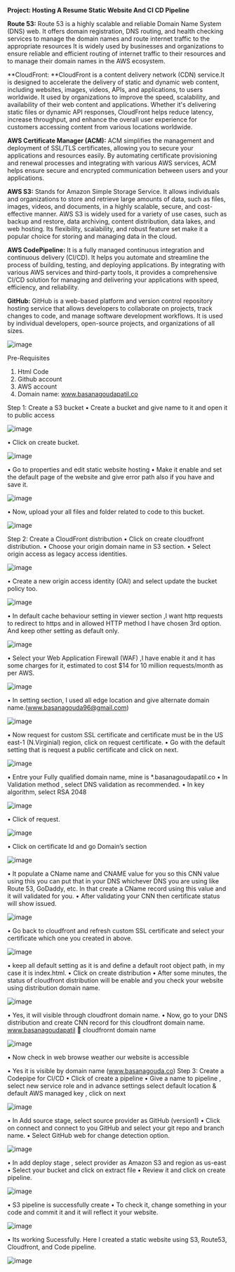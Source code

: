 **Project: Hosting A Resume Static Website And CI CD Pipeline**

**Route 53:** Route 53 is a highly scalable and reliable Domain Name System (DNS) web. It offers domain registration, DNS routing, and health checking services to manage the domain names and route internet traffic to the appropriate resources It is widely used by businesses and organizations to ensure reliable and efficient routing of internet traffic to their resources and to manage their domain names in the AWS ecosystem.

**CloudFront: **CloudFront is a content delivery network (CDN) service.It is designed to accelerate the delivery of static and dynamic web content, including websites, images, videos, APIs, and applications, to users worldwide. It used by organizations to improve the speed, scalability, and availability of their web content and applications. Whether it's delivering static files or dynamic API responses, CloudFront helps reduce latency, increase throughput, and enhance the overall user experience for customers accessing content from various locations worldwide.

**AWS Certificate Manager (ACM):** ACM simplifies the management and deployment of SSL/TLS certificates, allowing you to secure your applications and resources easily. By automating certificate provisioning and renewal processes and integrating with various AWS services, ACM helps ensure secure and encrypted communication between users and your applications.

**AWS S3:** Stands for Amazon Simple Storage Service. It allows individuals and organizations to store and retrieve large amounts of data, such as files, images, videos, and documents, in a highly scalable, secure, and cost-effective manner. AWS S3 is widely used for a variety of use cases, such as backup and restore, data archiving, content distribution, data lakes, and web hosting. Its flexibility, scalability, and robust feature set make it a popular choice for storing and managing data in the cloud.

**AWS CodePipeline:** It is a fully managed continuous integration and continuous delivery (CI/CD). It helps you automate and streamline the process of building, testing, and deploying applications. By integrating with various AWS services and third-party tools, it provides a comprehensive CI/CD solution for managing and delivering your applications with speed, efficiency, and reliability.

**GitHub:** GitHub is a web-based platform and version control repository hosting service that allows developers to collaborate on projects, track changes to code, and manage software development workflows. It is used by individual developers, open-source projects, and organizations of all sizes. 
 
![image](https://github.com/Basanagoudapatil02/Project-Hosting-A-Static-Resume-Website-And-CI-CD-Pipeline/assets/63364609/000040a3-7d3f-4113-ab81-e47621f00565)


Pre-Requisites
1.	Html Code
2.	Github account
3.	AWS account
4.	Domain name: www.basanagoudapatil.co

Step 1: Create a S3 bucket 
•	Create a bucket and give name to it and open it to public access 

![image](https://github.com/Basanagoudapatil02/Project-Hosting-A-Static-Resume-Website-And-CI-CD-Pipeline/assets/63364609/c20802f5-ba87-4721-ac8f-3deb42977b7f)
 
•	Click on create bucket.

 ![image](https://github.com/Basanagoudapatil02/Project-Hosting-A-Static-Resume-Website-And-CI-CD-Pipeline/assets/63364609/813e458c-cfa7-4125-aaef-bfa2ab36088c)

•	Go to properties and edit static website hosting
•	Make it enable and set the default page of the website and give error path also if you have and save it.

  ![image](https://github.com/Basanagoudapatil02/Project-Hosting-A-Static-Resume-Website-And-CI-CD-Pipeline/assets/63364609/ca2ecb4d-b86c-47a8-ac8e-622cb17afc7a)

•	Now, upload your all files and folder related to code to this bucket.
 
![image](https://github.com/Basanagoudapatil02/Project-Hosting-A-Static-Resume-Website-And-CI-CD-Pipeline/assets/63364609/5d446ecd-3f2c-4ae1-8385-3739296d2482)

Step 2: Create a CloudFront distribution 
•	Click on create cloudfront distribution.
•	Choose your origin domain name in S3 section.
•	Select origin access as legacy access identities.

![image](https://github.com/Basanagoudapatil02/Project-Hosting-A-Static-Resume-Website-And-CI-CD-Pipeline/assets/63364609/33917d38-7284-47b0-867c-a7f132a598ed)
 
•	Create a new origin access identity (OAI) and select update the bucket policy too.

 ![image](https://github.com/Basanagoudapatil02/Project-Hosting-A-Static-Resume-Website-And-CI-CD-Pipeline/assets/63364609/92c02f01-df2d-4803-905a-b542c8d84519)

•	In default cache behaviour setting in viewer section ,I want http requests to redirect to https and in allowed HTTP method I have chosen 3rd option. And keep other setting as default only.

 ![image](https://github.com/Basanagoudapatil02/Project-Hosting-A-Static-Resume-Website-And-CI-CD-Pipeline/assets/63364609/d1dbceef-ef30-4bbd-866e-cb685cbab271)

•	Select your Web Application Firewall (WAF) ,I have enable it and it has some charges for it, estimated to cost $14 for 10 million requests/month as per AWS.

 ![image](https://github.com/Basanagoudapatil02/Project-Hosting-A-Static-Resume-Website-And-CI-CD-Pipeline/assets/63364609/e6084008-a2db-4288-88ee-c712c76cca41)

•	In setting section, I used all edge location and give alternate domain name.(www.basanagouda96@gmail.com)

 ![image](https://github.com/Basanagoudapatil02/Project-Hosting-A-Static-Resume-Website-And-CI-CD-Pipeline/assets/63364609/db541f96-94a8-41cd-bbf8-d740d8153c67)

•	Now request for custom SSL certificate and certificate must be in the US east-1 (N.Virginial) region, click on request certificate.
•	Go with the default setting that is request a public certificate and click on next.

 ![image](https://github.com/Basanagoudapatil02/Project-Hosting-A-Static-Resume-Website-And-CI-CD-Pipeline/assets/63364609/f480dc45-f708-4f1e-9466-2fc38738696c)

•	Entre your Fully qualified domain name, mine is *.basanagoudapatil.co
•	In Validation method , select DNS validation as recommended.
•	In key algorithm, select RSA 	2048

 ![image](https://github.com/Basanagoudapatil02/Project-Hosting-A-Static-Resume-Website-And-CI-CD-Pipeline/assets/63364609/9a83f9a8-991b-449c-8954-5eab2e652267)

•	Click of request.

 ![image](https://github.com/Basanagoudapatil02/Project-Hosting-A-Static-Resume-Website-And-CI-CD-Pipeline/assets/63364609/630ca03f-a8f6-482e-8198-b4c7a97e495e)

•	Click on certificate Id and go Domain’s section

 ![image](https://github.com/Basanagoudapatil02/Project-Hosting-A-Static-Resume-Website-And-CI-CD-Pipeline/assets/63364609/3ed27b73-3b51-48e7-932b-117e7fda787f)

•	It populate a CName name and CNAME value for you so this CNN value using this you can put that in your DNS whichever DNS you are using like Route 53, GoDaddy, etc. In that create a CName record using this value and it will validated for you.
•	After validating your CNN then certificate status will show issued. 

 ![image](https://github.com/Basanagoudapatil02/Project-Hosting-A-Static-Resume-Website-And-CI-CD-Pipeline/assets/63364609/8334092f-9bab-4de1-8b14-7945162a423a)

•	Go back to cloudfront and refresh custom SSL certificate and select your certificate which one you created in above.

 ![image](https://github.com/Basanagoudapatil02/Project-Hosting-A-Static-Resume-Website-And-CI-CD-Pipeline/assets/63364609/19647f7d-5e73-450b-9663-e15d6b71b880)

•	keep all default setting as it is and define a default root object path, in my case it is index.html. 
•	Click on create distribution 
•	After some minutes, the status of cloudfront distribution will be enable and you check your website using distribution domain name.

 ![image](https://github.com/Basanagoudapatil02/Project-Hosting-A-Static-Resume-Website-And-CI-CD-Pipeline/assets/63364609/f6236bdb-7ef7-456f-acc2-979df506dc94)

•	Yes, it will visible through cloudfront domain name.
•	Now, go to your DNS distribution and create CNN record for this cloudfront domain name.
www.basanagoudapatil  cloudfrornt domain name

![image](https://github.com/Basanagoudapatil02/Project-Hosting-A-Static-Resume-Website-And-CI-CD-Pipeline/assets/63364609/00573d35-b5aa-41e7-915a-0330aab95ac9)

•	Now check in web browse weather our website is accessible
 
•	Yes it is visible by domain name (www.basanagouda.co)
Step 3: Create a Codepipe for CI/CD
•	Click of create a pipeline
•	Give a name to pipeline , select new service role and in advance settings select default location & default AWS managed key , click on next

![image](https://github.com/Basanagoudapatil02/Project-Hosting-A-Static-Resume-Website-And-CI-CD-Pipeline/assets/63364609/8bc65185-1285-4e71-9786-e6520a7d5603)
 
•	In Add source stage, select source provider as GitHub (version1)
•	Click on connect and connect to you GitHub and select your git repo and branch name.
•	Select GitHub web for change detection option.
 
![image](https://github.com/Basanagoudapatil02/Project-Hosting-A-Static-Resume-Website-And-CI-CD-Pipeline/assets/63364609/51d5a352-f93d-4b38-954b-1618f23169eb)

•	In add deploy stage , select provider as Amazon S3 and region as us-east
•	Select your bucket and click on extract file 
•	Review it and click on create pipeline. 

![image](https://github.com/Basanagoudapatil02/Project-Hosting-A-Static-Resume-Website-And-CI-CD-Pipeline/assets/63364609/7539ee6f-8fb0-4db5-ae6d-9a93b2589930)

•	S3 pipeline is successfully create 
•	To check it, change something in your code and commit it and it will reflect it your website.

![image](https://github.com/Basanagoudapatil02/Project-Hosting-A-Static-Resume-Website-And-CI-CD-Pipeline/assets/63364609/3d981cce-552f-44dc-b553-07dc646c6e1e)

•	Its working Sucessfully. Here I created a  static website using S3, Route53, Cloudfront, and Code pipeline.  

![image](https://github.com/Basanagoudapatil02/Project-Hosting-A-Static-Resume-Website-And-CI-CD-Pipeline/assets/63364609/78995ff7-2c1e-4008-a055-26a2821568de)
 

 
































 
